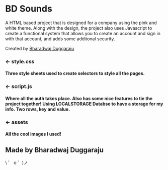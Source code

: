 # BD Sounds

A HTML based project that is designed for a company using the pink and white theme. Along with the design, the project also uses Javascript to create a functional system that allows you to create an account and sign in with that account, and adds some additonal security.

Created by [Bharadwaj Duggaraju](https://instagram.com/bharadwaj_duggaraju/)


### ← style.css

#### Three style sheets used to create selectors to style all the pages.

### ← script.js

#### Where all the auth takes place. Also has some nice features to tie the project together! Using LOCALSTORAGE Databse to have a storage for my info. Two rows, key and value.

### ← assets

#### All the cool images I used!

## Made by Bharadwaj Duggaraju

\ ゜ o ゜)ノ
